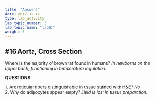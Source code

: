 ```yaml
---
title: "Answers"
date: 2017-12-17
type: lab_activity
lab_topic_number: 3
lab_topic_name: "lab03"
weight: 5
---
```

<div class="entrybody">
						<h2>#16 Aorta, Cross Section </h2>

<p>Where is the majority of brown fat found in humans? <i>In newborns on the upper back, functioning in temperature regulation.</i></p>

<p><b><span class="caps">QUESTIONS</span></b></p>

<p>1.  Are reticular fibers distinguishable in tissue stained with <span class="caps">H&amp;E</span>? <i>No</i> <br>
2.  Why do adipocytes appear empty? <i>Lipid is lost in tissue preparation.</i></p>
						
						
</div>
